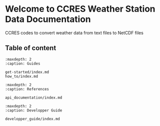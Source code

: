 # Welcome to CCRES Weather Station Data Documentation

CCRES codes to convert weather data from text files to NetCDF files

## Table of content

```{toctree}
:maxdepth: 2
:caption: Guides

get-started/index.md
how_to/index.md
```

```{toctree}
:maxdepth: 2
:caption: References

api_documentation/index.md
```

```{toctree}
:maxdepth: 2
:caption: Developper Guide

developper_guide/index.md
```
